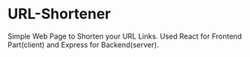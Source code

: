 # URL-Shortener
Simple Web Page to Shorten your URL Links.
Used React for Frontend Part(client) and Express for Backend(server).
